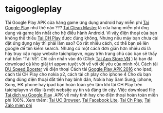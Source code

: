 # taigoogleplay
Tải Google Play APK cửa hàng game ứng dụng android hay miễn phí
<a href="http://www.tai-google-play.com/">Tai Google Play</a> như thế nào ???
<a href="http://www.tai-google-play.com/2014/11/tai-clean-master-tang-toc-ien-thoai-180.html">Tai Clean Master</a> là cửa hàng miễn phí ứng dụng và game lớn nhất cho hệ điều hành Android. 
Vì vậy điện thoại của bạn không thể thiếu <a href="http://www.tai-google-play.com/2014/08/tai-google-play-tai-ch-play.html">Tai CH Play</a> được đúng không.
 Nhưng nếu máy bạn chưa cài đặt ứng dụng này thì phải làm sao? 
Có rất nhiều cách, có thể bạn sẽ lên google để tìm kiếm search. 
Nhưng có một cách đơn giản hơn nhiều đó là hãy truy cập ngay website taichplayvn, ngay trên trang chủ các bạn sẽ thấy nút bấm “Tải Về”. 
Chỉ cần nhấn vào đó (Click <a href="http://www.taiappstorevn.com">Tai App Store VN</a> ) là bạn đã download cả kho giải trí appvn tuyệt vời về với dế yêu của mình rồi.
Cách tải <a href="http://tai-google-play.blogspot.com/2014/08/du-speed-booster-cleaner.html">DU Speed Booster</a> về điện thoại
Cách tải <a href="http://tai-google-play.blogspot.com/2016/05/tai-google-play-apk-2016.html">Google Play APK 2016</a> cho ipad, cách tải CH Play cho nokia x2, cách tải ch play cho iphone 4
Cho dù bạn đang dùng điện thoại đắt tiền hay bình dân, Nokia hay Sam Sung, iphone, Sony, HK phone hay ipad bạn hoàn toàn yên tâm khi tải CH Play trên taichplayvn vì đây là một website uy tín và đáng tin cậy. 
Việc download file <a href="http://tai-google-play.blogspot.com/2016/06/tai-dich-vu-cua-google-play.html">Tai dich vu Google Play</a> .APK về máy tinh hay cho điện thoại hoàn toàn miễn phí 100%. 
Xem thêm: <a href="http://www.tai-uc-browser.mobi/">Tai UC Browser</a>, <a href="http://www.taivefacebooklite.mobi/">Tai Facebook Lite</a>, <a href="http://www.tai-ch-play.com/">Tai Ch Play</a>, <a href="http://www.zalofree.com/">Tai Zalo mien phi</a>




